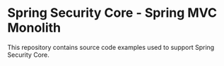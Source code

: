 # Spring Security Core - Spring MVC Monolith

This repository contains source code examples used to support Spring Security Core.
